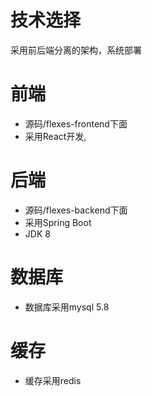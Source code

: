 # 技术选择
采用前后端分离的架构，系统部署
# 前端
- 源码/flexes-frontend下面
- 采用React开发,
# 后端
- 源码/flexes-backend下面
- 采用Spring Boot
- JDK 8
# 数据库
- 数据库采用mysql 5.8
# 缓存
- 缓存采用redis
 